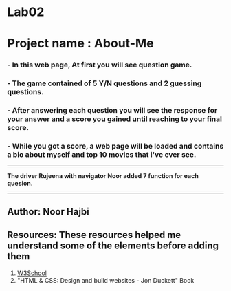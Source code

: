 # Lab02
# Project name : About-Me

### - In this web page, At first you will see question game.
### - The game contained of 5 Y/N questions and 2 guessing questions.
### - After answering each question you will see the response for your answer and a score you gained until reaching to your final score.
### - While you got a score, a web page will be loaded and contains a bio about myself and top 10 movies that i've ever see.
---
**The driver Rujeena with navigator Noor added 7 function for each quesion.**

---
## Author: Noor Hajbi  
## Resources: These resources helped me understand some of the elements before adding them
1. [W3School](https://www.w3schools.com/)
2. "HTML & CSS: Design and build websites - Jon Duckett" Book
